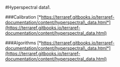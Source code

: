 #Hyperspectral data1.  

###Calibration 
[*https://terraref.gitbooks.io/terraref-documentation/content/hyperspectral\_data.html*](https://terraref.gitbooks.io/terraref-documentation/content/hyperspectral_data.html)

###Algorithms 
[*https://terraref.gitbooks.io/terraref-documentation/content/hyperspectral\_data.html*](https://terraref.gitbooks.io/terraref-documentation/content/hyperspectral_data.html)
